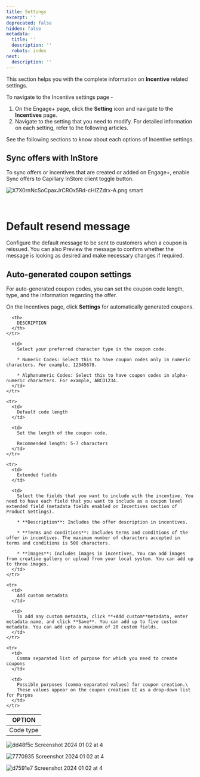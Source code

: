 ```yaml
---
title: Settings
excerpt: ''
deprecated: false
hidden: false
metadata:
  title: ''
  description: ''
  robots: index
next:
  description: ''
---
```

This section helps you with the complete information on **Incentive** related settings.

To navigate to the Incentive settings page -

1. On the Engage+ page, click the **Setting** icon and navigate to the **Incentives** page.
2. Navigate to the setting that you need to modify. For detailed information on each setting, refer to the following articles.

See the following sections to know about each options of Incentive settings.

## Sync offers with InStore

To sync offers or incentives that are created or added on Engage+, enable Sync offers to Capillary InStore client toggle button.

![X7X0rnNcSoCpaxJrCROx5Rd-cHIZZdrx-A.png smart](https://files.readme.io/fea32f0-X7X0rnNcSoCpaxJrCROx5Rd-cHIZZdrx-A.png)

<br />

# Default resend message

Configure the default message to be sent to customers when a coupon is reissued. You can also Preview the message to confirm whether the message is looking as desired and make necessary changes if required.

## Auto-generated coupon settings

For auto-generated coupon codes, you can set the coupon code length, type, and the information regarding the offer.

On the Incentives page, click **Settings** for automatically generated coupons.

<Table align={["left","left"]}>
  <thead>
    <tr>
      <th>
        OPTION
      </th>

      <th>
        DESCRIPTION
      </th>
    </tr>
  </thead>

  <tbody>
    <tr>
      <td>
        Code type
      </td>

      <td>
        Select your preferred character type in the coupon code.

        * Numeric Codes: Select this to have coupon codes only in numeric characters. For example, 12345678.

        * Alphanumeric Codes: Select this to have coupon codes in alpha-numeric characters. For example, ABCD1234.
      </td>
    </tr>

    <tr>
      <td>
        Default code length
      </td>

      <td>
        Set the length of the coupon code.

        Recommended length: 5-7 characters
      </td>
    </tr>

    <tr>
      <td>
        Extended fields
      </td>

      <td>
        Select the fields that you want to include with the incentive. You need to have each field that you want to include as a coupon level extended field (metadata fields enabled on Incentives section of Product Settings).

        * **Description**: Includes the offer description in incentives.

        * **Terms and conditions**: Includes terms and conditions of the offer in incentives. The maximum number of characters accepted in terms and conditions is 500 characters.

        * **Images**: Includes images in incentives, You can add images from creative gallery or upload from your local system. You can add up to three images.
      </td>
    </tr>

    <tr>
      <td>
        Add custom metadata
      </td>

      <td>
        To add any custom metadata, click **+Add custom**metadata, enter metadata name, and click **Save**. You can add up to five custom metadata. You can add upto a maximum of 20 custom fields.
      </td>
    </tr>

    <tr>
      <td>
        Comma separated list of purpose for which you need to create coupons
      </td>

      <td>
        Possible purposes (comma-separated values) for coupon creation.\
        These values appear on the coupon creation UI as a drop-down list for Purpos
      </td>
    </tr>
  </tbody>
</Table>

![dd48f5c Screenshot 2024 01 02 at 4](https://files.readme.io/dd48f5c-Screenshot_2024-01-02_at_4.28.41_PM.png)

![7770935 Screenshot 2024 01 02 at 4](https://files.readme.io/7770935-Screenshot_2024-01-02_at_4.28.58_PM.png)

![d7591e7 Screenshot 2024 01 02 at 4](https://files.readme.io/d7591e7-Screenshot_2024-01-02_at_4.39.21_PM.png)